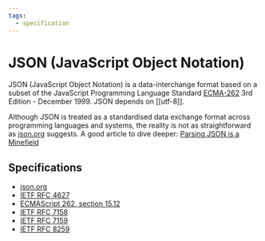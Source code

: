 ```yaml
---
tags:
  - specification
---
```

# **JSON** (JavaScript Object Notation)

JSON (JavaScript Object Notation) is a data-interchange format based on a subset of the JavaScript Programming Language Standard [ECMA-262] 3rd Edition - December 1999. JSON depends on [[utf-8]].

Although JSON is treated as a standardised data exchange format across programming languages and systems, the reality is not as straightforward as [json.org] suggests. A good article to dive deeper: [Parsing JSON is a Minefield](https://seriot.ch/projects/parsing_json.html)

## Specifications

- [json.org]
- [IETF RFC 4627]
- [ECMAScript 262, section 15.12]
- [IETF RFC 7158]
- [IETF RFC 7159]
- [IETF RFC 8259]




[json.org]: https://www.json.org/
[ECMA-262]: https://www.ecma-international.org/publications-and-standards/standards/ecma-262/
[IETF RFC 4627]: https://tools.ietf.org/html/rfc4627
[ECMAScript 262, section 15.12]: http://www.ecma-international.org/ecma-262/5.1/#sec-15.12
[IETF RFC 7158]: https://tools.ietf.org/html/rfc7158
[IETF RFC 7159]: https://tools.ietf.org/html/rfc7159
[IETF RFC 8259]: https://tools.ietf.org/html/rfc8259